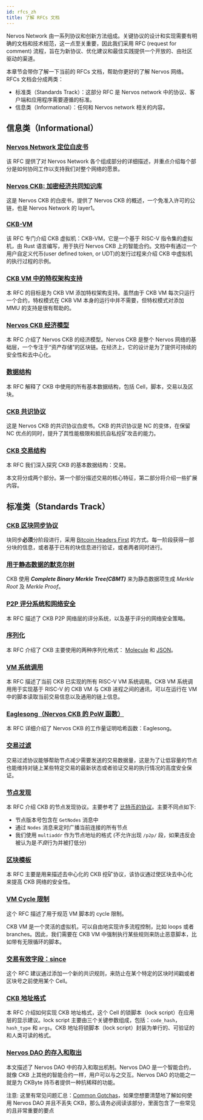 ```yaml
---
id: rfcs_zh
title: 了解 RFCs 文档
---
```


Nervos Network 由一系列协议和创新方法组成。关键协议的设计和实现需要有明确的文档和技术规范，这一点至关重要，因此我们采用 RFC (request for comment) 流程，旨在为新协议、优化建议和最佳实践提供一个开放的、由社区驱动的渠道。

本章节会带你了解一下当前的 RFCs 文档，帮助你更好的了解 Nervos 网络。RFCs 文档会分成两类：

* 标准类（Standards Track）：这部分 RFC 是 Nervos network 中的协议、客户端和应用程序需要遵循的标准。
* 信息类（Informational）：任何和 Nervos network 相关的内容。

## 信息类（Informational）

### [Nervos Network 定位白皮书](https://github.com/nervoscommunity/docs/blob/master/docs/rfcs/0001-positioning/0001-positioning.zh.md)

该 RFC 提供了对 Nervos Network 各个组成部分的详细描述，并重点介绍每个部分是如何协同工作以支持我们对整个网络的愿景。

### [Nervos CKB: 加密经济共同知识库](https://github.com/nervoscommunity/docs/blob/master/docs/rfcs/0002-ckb/0002-ckb.zh.md)

这是 Nervos CKB 的白皮书，提供了 Nervos CKB 的概述，一个免准入许可的公链，也是 Nervos Network 的 layer1。 

### [CKB-VM](https://github.com/nervoscommunity/docs/blob/master/docs/rfcs/0003-ckb-vm/0003-ckb-vm.zh.md)

该 RFC 专门介绍 CKB 虚拟机：CKB-VM，它是一个基于 RISC-V 指令集的虚拟机，由 Rust 语言编写，用于执行 Nervos CKB 上的智能合约。文档中有通过一个用户自定义代币(user defined token, or UDT)的发行过程来介绍 CKB 中虚拟机的执行过程的示例。

### [CKB VM 中的特权架构支持](https://github.com/nervoscommunity/docs/blob/master/docs/rfcs/0005-priviledged-mode/0005-priviledged-mode.zh.md)

本 RFC 的目标是为 CKB VM 添加特权架构支持。虽然由于 CKB VM 每次只运行一个合约，特权模式在 CKB VM 本身的运行中并不需要，但特权模式对添加 MMU 的支持是很有帮助的。

### [Nervos CKB 经济模型](https://github.com/nervoscommunity/docs/blob/master/docs/rfcs/0015-ckb-cryptoeconomics/0015-ckb-cryptoeconomics.zh.md)

本 RFC 介绍了 Nervos CKB 的经济模型。Nervos CKB 是整个 Nervos 网络的基础层，一个专注于“资产存储”的区块链。在经济上，它的设计是为了提供可持续的安全性和去中心化。

### [数据结构](https://github.com/nervoscommunity/docs/blob/master/docs/rfcs/0019-data-structures/0019-data-structures.zh.md)

本 RFC 解释了 CKB 中使用的所有基本数据结构，包括 Cell，脚本，交易以及区块。

### [CKB 共识协议](https://github.com/nervoscommunity/docs/blob/master/docs/rfcs/0020-ckb-consensus-protocol/0020-ckb-consensus-protocol.zh.md)

这是 Nervos CKB 的共识协议白皮书。CKB 的共识协议是 NC 的变体，在保留 NC 优点的同时，提升了其性能极限和抵抗自私挖矿攻击的能力。

### [CKB 交易结构](https://github.com/nervoscommunity/docs/blob/master/docs/rfcs/0022-transaction-structure/0022-transaction-structure.zh.md)

本 RFC 我们深入探究 CKB 的基本数据结构：交易。

本文将分成两个部分。第一个部分描述交易的核心特征，第二部分将介绍一些扩展内容。

## 标准类（Standards Track）

### [CKB 区块同步协议](https://github.com/nervoscommunity/docs/blob/master/docs/rfcs/0004-ckb-block-sync/0004-ckb-block-sync.zh.md)

块同步**必须**分阶段进行，采用 [Bitcoin Headers First](https://bitcoin.org/en/glossary/headers-first-sync) 的方式。每一阶段获得一部分块的信息，或者基于已有的块信息进行验证，或者两者同时进行。

### [用于静态数据的默克尔树](https://github.com/nervoscommunity/docs/blob/master/docs/rfcs/0006-merkle-tree/0006-merkle-tree.zh.md)

CKB 使用 ***Complete Binary Merkle Tree(CBMT)*** 来为静态数据项生成 *Merkle Root* 及 *Merkle Proof*。

### [P2P 评分系统和网络安全](https://github.com/nervoscommunity/docs/blob/master/docs/rfcs/0007-scoring-system-and-network-security/0007-scoring-system-and-network-security.zh.md)

本 RFC 描述了 CKB P2P 网络层的评分系统，以及基于评分的网络安全策略。

### [序列化](https://github.com/nervoscommunity/docs/blob/master/docs/rfcs/0008-serialization/0008-serialization.zh.md)

本 RFC 介绍了 CKB 主要使用的两种序列化格式： [Molecule](https://github.com/nervoscommunity/docs/blob/master/docs/rfcs/0008-serialization/0008-serialization.zh.md#molecule) 和 [JSON](https://www.json.org/)。

### [VM 系统调用](https://github.com/nervoscommunity/docs/blob/master/docs/rfcs/0009-vm-syscalls/0009-vm-syscalls.zh.md)

本 RFC 描述了当前 CKB 已实现的所有 RISC-V VM 系统调用。CKB VM 系统调用用于实现基于 RISC-V 的 CKB VM 与 CKB 进程之间的通讯，可以在运行在 VM 中的脚本读取当前交易信息以及通用的链上信息。

### [Eaglesong（Nervos CKB 的 PoW 函数）](https://github.com/nervoscommunity/docs/blob/master/docs/rfcs/0010-eaglesong/0010-eaglesong.zh.md)

本 RFC 详细介绍了 Nervos CKB 的工作量证明哈希函数：Eaglesong。 

### [交易过滤](https://github.com/nervoscommunity/docs/blob/master/docs/rfcs/0011-transaction-filter-protocol/0011-transaction-filter-protocol.zh.md)

交易过滤协议能够帮助节点减少需要发送的交易数据量，这是为了让低容量的节点也能维持对链上某些特定交易的最新状态或者验证交易的执行情况的高度安全保证。

### [节点发现](https://github.com/nervoscommunity/docs/blob/master/docs/rfcs/0012-node-discovery/0012-node-discovery.zh.md)

本 RFC 介绍 CKB 的节点发现协议。主要参考了 [比特币的协议](https://en.bitcoin.it/wiki/Satoshi_Client_Node_Discovery)。主要不同点如下:
- 节点版本号包含在 `GetNodes` 消息中
- 通过 `Nodes` 消息来定时广播当前连接的所有节点
- 我们使用 `multiaddr` 作为节点地址的格式 (不允许出现 `/p2p/` 段，如果违反会被认为是*不良*行为并被打低分)

### [区块模板](https://github.com/nervoscommunity/docs/blob/master/docs/rfcs/0013-get-block-template/0013-get-block-template.zh.md)

本 RFC 主要是用来描述去中心化的 CKB 挖矿协议，该协议通过使区块去中心化来提高 CKB 网络的安全性。

### [VM Cycle 限制](https://github.com/nervoscommunity/docs/blob/master/docs/rfcs/0014-vm-cycle-limits/0014-vm-cycle-limits.zh.md)

这个 RFC 描述了用于规范 VM 脚本的 cycle 限制。

CKB VM 是一个灵活的虚拟机，可以自由地实现许多流程控制，比如 loops 或者 branches。因此，我们需要在 CKB VM 中强制执行某些规则来防止恶意脚本，比如带有无限循环的脚本。

### [交易有效字段：since](https://github.com/nervoscommunity/docs/blob/master/docs/rfcs/0017-tx-valid-since/0017-tx-valid-since.zh.md)

这个 RFC 建议通过添加一个新的共识规则，来防止在某个特定的区块时间戳或者区块号之前使用某个 Cell。

### [CKB 地址格式](https://github.com/nervoscommunity/docs/blob/master/docs/rfcs/0021-ckb-address-format/0021-ckb-address-format.zh.md)

本 RFC 介绍如何实现 CKB 地址格式，这个 Cell 的锁脚本（lock script）在应用层的显示建议。lock script 主要由三个关键参数组成，包括：`code_hash`，`hash_type` 和 `args`。CKB 地址将锁脚本（lock script）封装为单行的、可验证的和人类可读的格式。

### [Nervos DAO 的存入和取出](https://github.com/nervoscommunity/docs/blob/master/docs/rfcs/0023-dao-deposit-withdraw/0023-dao-deposit-withdraw.zh.md)

本文描述了 Nervos DAO 中的存入和取出机制。Nervos DAO 是一个智能合约，就像 CKB 上其他的智能合约一样，用户可以与之交互。Nervos DAO 的功能之一就是为 CKByte 持币者提供一种抗稀释的功能。

注意: 这里有常见问题汇总：[Common Gotchas](https://github.com/nervosnetwork/ckb/wiki/Common-Gotchas#nervos-dao)，如果您想要清楚地了解如何使用 Nervos DAO 并且不丢失 CKB，那么请务必阅读该部分，里面包含了一些常见的且非常重要的要点

